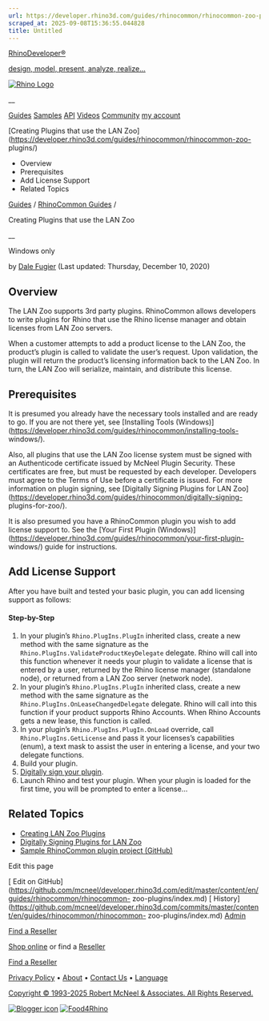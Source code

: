 ```yaml
---
url: https://developer.rhino3d.com/guides/rhinocommon/rhinocommon-zoo-plugins/
scraped_at: 2025-09-08T15:36:55.044828
title: Untitled
---
```


[RhinoDeveloper®](/)

[design, model, present, analyze, realize...](/)

[![Rhino Logo](https://developer.rhino3d.com/images/rhinodevlogo.png)](/)

__

[Guides](https://developer.rhino3d.com/guides)
[Samples](https://developer.rhino3d.com/samples)
[API](https://developer.rhino3d.com/api)
[Videos](https://developer.rhino3d.com/videos)
[Community](https://discourse.mcneel.com/c/rhino-developer) [my account
](https://www.rhino3d.com/my-account/ "Manage your account, licenses, and
teams")

[Creating Plugins that use the LAN
Zoo](https://developer.rhino3d.com/guides/rhinocommon/rhinocommon-zoo-
plugins/)

  * Overview
  * Prerequisites
  * Add License Support
  * Related Topics

[Guides](https://developer.rhino3d.com/en/guides/) / [RhinoCommon
Guides](https://developer.rhino3d.com/en/guides/rhinocommon/) /

Creating Plugins that use the LAN Zoo

__

Windows only

by [Dale Fugier](https://discourse.mcneel.com/u/dale/) (Last updated:
Thursday, December 10, 2020)

## Overview

The LAN Zoo supports 3rd party plugins. RhinoCommon allows developers to write
plugins for Rhino that use the Rhino license manager and obtain licenses from
LAN Zoo servers.

When a customer attempts to add a product license to the LAN Zoo, the
product’s plugin is called to validate the user’s request. Upon validation,
the plugin will return the product’s licensing information back to the LAN
Zoo. In turn, the LAN Zoo will serialize, maintain, and distribute this
license.

## Prerequisites

It is presumed you already have the necessary tools installed and are ready to
go. If you are not there yet, see [Installing Tools
(Windows)](https://developer.rhino3d.com/guides/rhinocommon/installing-tools-
windows/).

Also, all plugins that use the LAN Zoo license system must be signed with an
Authenticode certificate issued by McNeel Plugin Security. These certificates
are free, but must be requested by each developer. Developers must agree to
the Terms of Use before a certificate is issued. For more information on
plugin signing, see [Digitally Signing Plugins for LAN
Zoo](https://developer.rhino3d.com/guides/rhinocommon/digitally-signing-
plugins-for-zoo/).

It is also presumed you have a RhinoCommon plugin you wish to add license
support to. See the [Your First Plugin
(Windows)](https://developer.rhino3d.com/guides/rhinocommon/your-first-plugin-
windows/) guide for instructions.

## Add License Support

After you have built and tested your basic plugin, you can add licensing
support as follows:

#### Step-by-Step

  1. In your plugin’s `Rhino.PlugIns.PlugIn` inherited class, create a new method with the same signature as the `Rhino.PlugIns.ValidateProductKeyDelegate` delegate. Rhino will call into this function whenever it needs your plugin to validate a license that is entered by a user, returned by the Rhino license manager (standalone node), or returned from a LAN Zoo server (network node).
  2. In your plugin’s `Rhino.PlugIns.PlugIn` inherited class, create a new method with the same signature as the `Rhino.PlugIns.OnLeaseChangedDelegate` delegate. Rhino will call into this function if your product supports Rhino Accounts. When Rhino Accounts gets a new lease, this function is called.
  3. In your plugin’s `Rhino.PlugIns.PlugIn.OnLoad` override, call `Rhino.PlugIns.GetLicense` and pass it your licenses’s capabilities (enum), a text mask to assist the user in entering a license, and your two delegate functions.
  4. Build your plugin.
  5. [Digitally sign your plugin](https://developer.rhino3d.com/guides/rhinocommon/digitally-signing-plugins-for-zoo/).
  6. Launch Rhino and test your plugin. When your plugin is loaded for the first time, you will be prompted to enter a license…

## Related Topics

  * [Creating LAN Zoo Plugins](https://developer.rhino3d.com/guides/rhinocommon/creating-zoo-plugins/)
  * [Digitally Signing Plugins for LAN Zoo](https://developer.rhino3d.com/guides/rhinocommon/digitally-signing-plugins-for-zoo/)
  * [Sample RhinoCommon plugin project (GitHub)](https://github.com/mcneel/rhino-developer-samples/tree/6/rhinocommon/cs/SampleCsWithLicense)

Edit this page

[ Edit on
GitHub](https://github.com/mcneel/developer.rhino3d.com/edit/master/content/en/guides/rhinocommon/rhinocommon-
zoo-plugins/index.md) [
History](https://github.com/mcneel/developer.rhino3d.com/commits/master/content/en/guides/rhinocommon/rhinocommon-
zoo-plugins/index.md) [ Admin](https://developer.rhino3d.com/admin)

[Find a Reseller](https://www.rhino3d.com/sales)

[Shop online](https://www.rhino3d.com/store) or find a
[Reseller](https://www.rhino3d.com/sales)

[Find a Reseller](https://www.rhino3d.com/sales)

[Privacy Policy](https://www.rhino3d.com/privacy) •
[About](https://www.rhino3d.com/mcneel/about) • [Contact
Us](https://www.rhino3d.com/mcneel/contact) • [
Language](https://www.rhino3d.com/language "Change to a different region or
language")

[Copyright © 1993-2025 Robert McNeel & Associates. All Rights
Reserved.](https://www.rhino3d.com/mcneel/about)

[](https://www.facebook.com/McNeelRhinoceros/)
[](https://twitter.com/bobmcneel) [](https://www.linkedin.com/groups/75313/)
[](https://www.youtube.com/user/RhinoGuide/videos) [](https://vimeo.com/rhino)
[![Blogger
icon](https://developer.rhino3d.com/images/blogger.svg)](http://blog.rhino3d.com/)
[![Food4Rhino](https://developer.rhino3d.com/images/f4r_icon_01.svg)](https://www.food4rhino.com)

